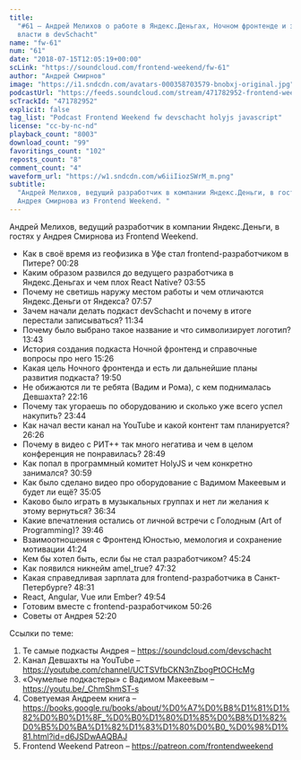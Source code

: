 ```yaml
---
title:
  "#61 – Андрей Мелихов о работе в Яндекс.Деньгах, Ночном фронтенде и захвате
  власти в devSchacht"
name: "fw-61"
num: "61"
date: "2018-07-15T12:05:19+00:00"
scLink: "https://soundcloud.com/frontend-weekend/fw-61"
author: "Андрей Смирнов"
image: "https://i1.sndcdn.com/avatars-000358703579-bnobxj-original.jpg"
podcastUrl: "https://feeds.soundcloud.com/stream/471782952-frontend-weekend-fw-61.m4a"
scTrackId: "471782952"
explicit: false
tag_list: "Podcast Frontend Weekend fw devschacht holyjs javascript"
license: "cc-by-nc-nd"
playback_count: "8003"
download_count: "99"
favoritings_count: "102"
reposts_count: "8"
comment_count: "4"
waveform_url: "https://w1.sndcdn.com/w6iiIiozSWrM_m.png"
subtitle:
  "Андрей Мелихов, ведущий разработчик в компании Яндекс.Деньги, в гостях у
  Андрея Смирнова из Frontend Weekend. "
---
```


Андрей Мелихов, ведущий разработчик в компании Яндекс.Деньги, в гостях у Андрея
Смирнова из Frontend Weekend.

- Как в своё время из геофизика в Уфе стал frontend-разработчиком в Питере?
  <timecode sec="28">00:28</timecode>
- Каким образом развился до ведущего разработчика в Яндекс.Деньгах и чем плох
  React Native? <timecode sec="235">03:55</timecode>
- Почему не светишь наружу местом работы и чем отличаются Яндекс.Деньги от
  Яндекса? <timecode sec="477">07:57</timecode>
- Зачем начали делать подкаст devSchacht и почему в итоге перестали
  записываться? <timecode sec="694">11:34</timecode>
- Почему было выбрано такое название и что символизирует логотип?
  <timecode sec="823">13:43</timecode>
- История создания подкаста Ночной фронтенд и справочные вопросы про него
  <timecode sec="926">15:26</timecode>
- Какая цель Ночного фронтенда и есть ли дальнейшие планы развития подкаста?
  <timecode sec="1190">19:50</timecode>
- Не обижаются ли те ребята (Вадим и Рома), с кем поднималась Девшахта?
  <timecode sec="1336">22:16</timecode>
- Почему так угораешь по оборудованию и сколько уже всего успел накупить?
  <timecode sec="1424">23:44</timecode>
- Как начал вести канал на YouTube и какой контент там планируется?
  <timecode sec="1586">26:26</timecode>
- Почему в видео с РИТ++ так много негатива и чем в целом конференция не
  понравилась? <timecode sec="1729">28:49</timecode>
- Как попал в программный комитет HolyJS и чем конкретно занимался?
  <timecode sec="1859">30:59</timecode>
- Как было сделано видео про оборудование с Вадимом Макеевым и будет ли ещё?
  <timecode sec="2105">35:05</timecode>
- Каково было играть в музыкальных группах и нет ли желания к этому вернуться?
  <timecode sec="2194">36:34</timecode>
- Какие впечатления остались от личной встречи с Голодным (Art of Programming)?
  <timecode sec="2386">39:46</timecode>
- Взаимоотношения с Фронтенд Юностью, мемология и сохранение мотивации
  <timecode sec="2484">41:24</timecode>
- Кем бы хотел быть, если бы не стал разработчиком?
  <timecode sec="2724">45:24</timecode>
- Как появился никнейм amel_true? <timecode sec="2852">47:32</timecode>
- Какая справедливая зарплата для frontend-разработчика в Санкт-Петербурге?
  <timecode sec="2911">48:31</timecode>
- React, Angular, Vue или Ember? <timecode sec="2994">49:54</timecode>
- Готовим вместе с frontend-разработчиком <timecode sec="3026">50:26</timecode>
- Советы от Андрея <timecode sec="3140">52:20</timecode>

Ссылки по теме:

1. Те самые подкасты Андрея – <https://soundcloud.com/devschacht>
2. Канал Девшахты на YouTube –
   <https://youtube.com/channel/UCTSVfbCKN3nZbogPtOCHcMg>
3. «Очумелые подкастеры» с Вадимом Макеевым – <https://youtu.be/_ChmShmST-s>
4. Советуемая Андреем книга –
   <https://books.google.ru/books/about/%D0%A7%D0%B8%D1%81%D1%82%D0%B0%D1%8F_%D0%B0%D1%80%D1%85%D0%B8%D1%82%D0%B5%D0%BA%D1%82%D1%83%D1%80%D0%B0_%D0%98%D1%81.html?id=d6JSDwAAQBAJ>
5. Frontend Weekend Patreon – <https://patreon.com/frontendweekend>
